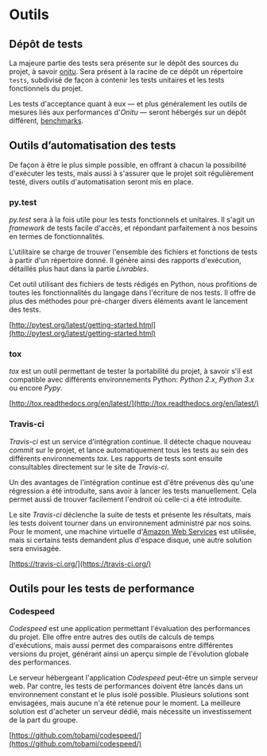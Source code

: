# Outils

## Dépôt de tests

La majeure partie des tests sera présente sur le dépôt des sources du projet, à savoir [onitu](https://github.com/onitu/onitu). Sera présent à la racine de ce dépôt un répertoire `tests`, subdivisé de façon à contenir les tests unitaires et les tests fonctionnels du projet.

Les tests d'acceptance quant à eux — et plus généralement les outils de mesures liés aux performances d'*Onitu* — seront hébergés sur un dépôt différent, [benchmarks](https://github.com/onitu/benchmarks).


## Outils d’automatisation des tests

De façon à être le plus simple possible, en offrant à chacun la possibilité d'exécuter les tests, mais aussi à s'assurer que le projet soit régulièrement testé, divers outils d'automatisation seront mis en place.

### py.test

*py.test* sera à la fois utile pour les tests fonctionnels et unitaires. Il s'agit un *framework* de tests facile d'accès, et répondant parfaitement à nos besoins en termes de fonctionnalités.

L'utilitaire se charge de trouver l'ensemble des fichiers et fonctions de tests à partir d'un répertoire donné. Il génère ainsi des rapports d'exécution, détaillés plus haut dans la partie *Livrables*.

Cet outil utilisant des fichiers de tests rédigés en Python, nous profitions de toutes les fonctionnalités du langage dans l'écriture de nos tests. Il offre de plus des méthodes pour pré-charger divers éléments avant le lancement des tests.

[http://pytest.org/latest/getting-started.html](http://pytest.org/latest/getting-started.html)

### tox

*tox* est un outil permettant de tester la portabilité du projet, à savoir s'il est compatible avec différents environnements Python: *Python 2.x*, *Python 3.x* ou encore *Pypy*.

[http://tox.readthedocs.org/en/latest/](http://tox.readthedocs.org/en/latest/)

### Travis-ci

*Travis-ci* est un service d'intégration continue. Il détecte chaque nouveau *commit* sur le projet, et lance automatiquement tous les tests au sein des différents environnements *tox*. Les rapports de tests sont ensuite consultables directement sur le site de *Travis-ci*.

Un des avantages de l'intégration continue est d'être prévenus dès qu'une régression a été introduite, sans avoir à lancer les tests manuellement. Cela permet aussi de trouver facilement l'endroit où celle-ci a été introduite.

Le site *Travis-ci* déclenche la suite de tests et présente les résultats, mais les tests doivent tourner dans un environnement administré par nos soins. Pour le moment, une machine virtuelle d'[Amazon Web Services](http://aws.amazon.com/fr/) est utilisée, mais si certains tests demandent plus d'espace disque, une autre solution sera envisagée.

[https://travis-ci.org/](https://travis-ci.org/)

## Outils pour les tests de performance

### Codespeed

*Codespeed* est une application permettant l'évaluation des performances du projet. Elle offre entre autres des outils de calculs de temps d'exécutions, mais aussi permet des comparaisons entre différentes versions du projet, générant ainsi un aperçu simple de l'évolution globale des performances.

Le serveur hébergeant l'application *Codespeed* peut-être un simple serveur web. Par contre, les tests de performances doivent être lancés dans un environnement constant et le plus isolé possible. Plusieurs solutions sont envisagées, mais aucune n'a été retenue pour le moment. La meilleure solution est d'acheter un serveur dédié, mais nécessite un investissement de la part du groupe.

[https://github.com/tobami/codespeed/](https://github.com/tobami/codespeed/)
